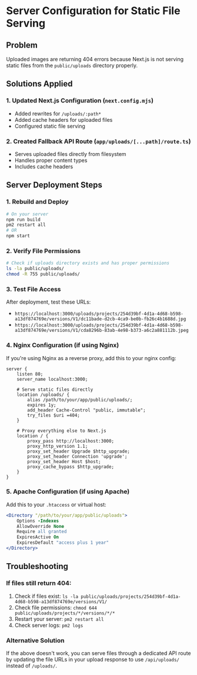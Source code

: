 # Server Configuration for Static File Serving

## Problem
Uploaded images are returning 404 errors because Next.js is not serving static files from the `public/uploads` directory properly.

## Solutions Applied

### 1. Updated Next.js Configuration (`next.config.mjs`)
- Added rewrites for `/uploads/:path*`
- Added cache headers for uploaded files
- Configured static file serving

### 2. Created Fallback API Route (`app/uploads/[...path]/route.ts`)
- Serves uploaded files directly from filesystem
- Handles proper content types
- Includes cache headers

## Server Deployment Steps

### 1. Rebuild and Deploy
```bash
# On your server
npm run build
pm2 restart all
# OR
npm start
```

### 2. Verify File Permissions
```bash
# Check if uploads directory exists and has proper permissions
ls -la public/uploads/
chmod -R 755 public/uploads/
```

### 3. Test File Access
After deployment, test these URLs:
- `https://localhost:3000/uploads/projects/254d39bf-4d1a-4d68-b598-a13df874769e/versions/V1/dc11bade-d2cb-4ca9-be0b-fb26c4b1688d.jpg`
- `https://localhost:3000/uploads/projects/254d39bf-4d1a-4d68-b598-a13df874769e/versions/V1/cda8296b-83ab-4e98-b373-a6c2a881112b.jpeg`

### 4. Nginx Configuration (if using Nginx)
If you're using Nginx as a reverse proxy, add this to your nginx config:

```nginx
server {
    listen 80;
    server_name localhost:3000;
    
    # Serve static files directly
    location /uploads/ {
        alias /path/to/your/app/public/uploads/;
        expires 1y;
        add_header Cache-Control "public, immutable";
        try_files $uri =404;
    }
    
    # Proxy everything else to Next.js
    location / {
        proxy_pass http://localhost:3000;
        proxy_http_version 1.1;
        proxy_set_header Upgrade $http_upgrade;
        proxy_set_header Connection 'upgrade';
        proxy_set_header Host $host;
        proxy_cache_bypass $http_upgrade;
    }
}
```

### 5. Apache Configuration (if using Apache)
Add this to your `.htaccess` or virtual host:

```apache
<Directory "/path/to/your/app/public/uploads">
    Options -Indexes
    AllowOverride None
    Require all granted
    ExpiresActive On
    ExpiresDefault "access plus 1 year"
</Directory>
```

## Troubleshooting

### If files still return 404:
1. Check if files exist: `ls -la public/uploads/projects/254d39bf-4d1a-4d68-b598-a13df874769e/versions/V1/`
2. Check file permissions: `chmod 644 public/uploads/projects/*/versions/*/*`
3. Restart your server: `pm2 restart all`
4. Check server logs: `pm2 logs`

### Alternative Solution
If the above doesn't work, you can serve files through a dedicated API route by updating the file URLs in your upload response to use `/api/uploads/` instead of `/uploads/`.
